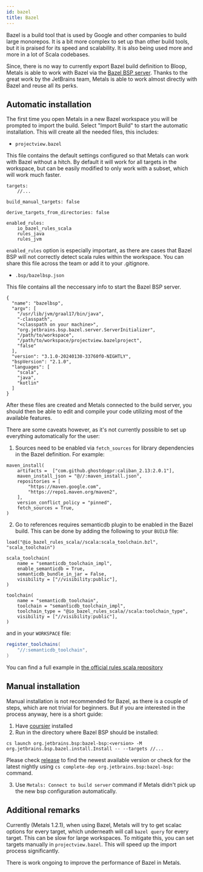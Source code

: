```yaml
---
id: bazel
title: Bazel
---
```


Bazel is a build tool that is used by Google and other companies to build large
monorepos. It is a bit more complex to set up than other build tools, but it is
praised for its speed and scalability. It is also being used more and more in a
lot of Scala codebases.

Since, there is no way to currently export Bazel build definition to Bloop,
Metals is able to work with Bazel via the
[Bazel BSP server](https://github.com/JetBrains/bazel-bsp). Thanks to the great
work by the JetBrains team, Metals is able to work almost directly with Bazel
and reuse all its perks.

## Automatic installation

The first time you open Metals in a new Bazel workspace you will be prompted to
import the build. Select "Import Build" to start the automatic installation.
This will create all the needed files, this includes:

- `projectview.bazel`

This file contains the default settings configured so that Metals can work with
Bazel without a hitch. By default it will work for all targets in the workspace,
but can be easily modified to only work with a subset, which will work much
faster.

```
targets:
    //...

build_manual_targets: false

derive_targets_from_directories: false

enabled_rules:
    io_bazel_rules_scala
    rules_java
    rules_jvm

```

`enabled_rules` option is especially important, as there are cases that Bazel
BSP will not correctly detect scala rules within the workspace. You can share
this file across the team or add it to your .gitignore.

- `.bsp/bazelbsp.json`

This file contains all the neccessary info to start the Bazel BSP server.

```
{
  "name": "bazelbsp",
  "argv": [
    "/usr/lib/jvm/graal17/bin/java",
    "-classpath",
    "<classpath on your machine>",
    "org.jetbrains.bsp.bazel.server.ServerInitializer",
    "/path/to/workspace",
    "/path/to/workspace/projectview.bazelproject",
    "false"
  ],
  "version": "3.1.0-20240130-33760f0-NIGHTLY",
  "bspVersion": "2.1.0",
  "languages": [
    "scala",
    "java",
    "kotlin"
  ]
}
```

After these files are created and Metals connected to the build server, you
should then be able to edit and compile your code utilizing most of the
available features.

There are some caveats however, as it's not currently possible to set up
everything automatically for the user:

1. Sources need to be enabled via `fetch_sources` for library dependencies in
   the Bazel definition. For example:

```
maven_install(
    artifacts =  ["com.github.ghostdogpr:caliban_2.13:2.0.1"],
    maven_install_json = "@//:maven_install.json",
    repositories = [
        "https://maven.google.com",
        "https://repo1.maven.org/maven2",
    ],
    version_conflict_policy = "pinned",
    fetch_sources = True,
)
```

2. Go to references requires semanticdb plugin to be enabled in the Bazel build.
   This can be done by adding the following to your `BUILD` file:

```
load("@io_bazel_rules_scala//scala:scala_toolchain.bzl", "scala_toolchain")

scala_toolchain(
    name = "semanticdb_toolchain_impl",
    enable_semanticdb = True,
    semanticdb_bundle_in_jar = False,
    visibility = ["//visibility:public"],
)

toolchain(
    name = "semanticdb_toolchain",
    toolchain = "semanticdb_toolchain_impl",
    toolchain_type = "@io_bazel_rules_scala//scala:toolchain_type",
    visibility = ["//visibility:public"],
)
```

and in your `WORKSPACE` file:

```Scala
register_toolchains(
    "//:semanticdb_toolchain",
)
```

You can find a full example in
[the official rules scala repository](https://github.com/bazelbuild/rules_scala/tree/master/examples/semanticdb)

## Manual installation

Manual installation is not recommended for Bazel, as there is a couple of steps,
which are not trivial for beginners. But if you are interested in the process
anyway, here is a short guide:

1. Have [coursier](https://get-coursier.io/docs/cli-installation) installed
2. Run in the directory where Bazel BSP should be installed:

```shell
cs launch org.jetbrains.bsp:bazel-bsp:<version> -M org.jetbrains.bsp.bazel.install.Install -- --targets //...
```

Please check [release](https://github.com/JetBrains/bazel-bsp/releases) to find the newest available version or check for the latest nightly using `cs complete-dep org.jetbrains.bsp:bazel-bsp:` command.

3. Use `Metals: Connect to build server` command if Metals didn't pick up the new bsp configuration automatically.


## Additional remarks

Currently (Metals 1.2.1), when using Bazel, Metals will try to get scalac
options for every target, which underneath will call `bazel query` for every
target. This can be slow for large workspaces. To mitigate this, you can set
targets manually in `projectview.bazel`. This will speed up the import process
significantly.

There is work ongoing to improve the performance of Bazel in Metals.
